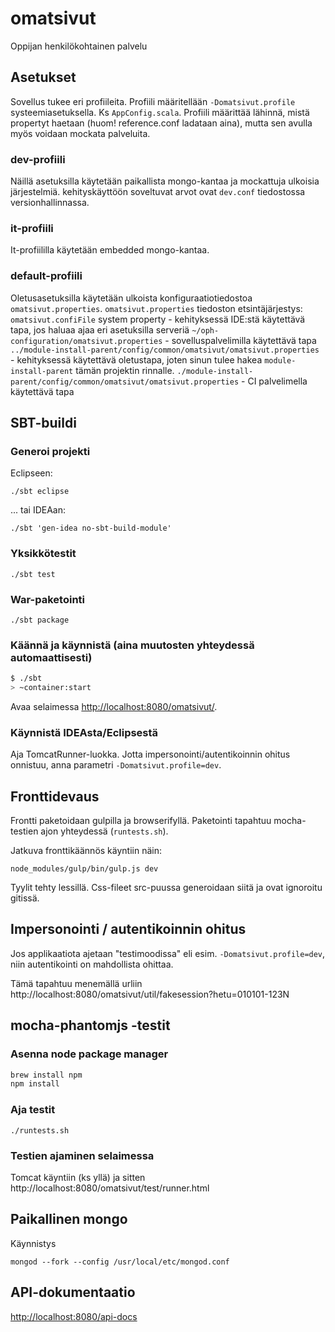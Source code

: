 # omatsivut #

Oppijan henkilökohtainen palvelu

## Asetukset

Sovellus tukee eri profiileita. Profiili määritellään `-Domatsivut.profile` systeemiasetuksella. Ks `AppConfig.scala`.
Profiili määrittää lähinnä, mistä propertyt haetaan (huom! reference.conf ladataan aina), mutta sen avulla myös
voidaan mockata palveluita.

### dev-profiili

Näillä asetuksilla käytetään paikallista mongo-kantaa ja mockattuja ulkoisia järjestelmiä. kehityskäyttöön soveltuvat arvot ovat `dev.conf` tiedostossa versionhallinnassa.

### it-profiili

It-profiililla käytetään embedded mongo-kantaa.

### default-profiili

Oletusasetuksilla käytetään ulkoista konfiguraatiotiedostoa `omatsivut.properties`. `omatsivut.properties` tiedoston etsintäjärjestys:
`omatsivut.confiFile` system property  - kehityksessä IDE:stä käytettävä tapa, jos haluaa ajaa eri asetuksilla serveriä
`~/oph-configuration/omatsivut.properties` - sovelluspalvelimilla  käytettävä tapa
`../module-install-parent/config/common/omatsivut/omatsivut.properties` - kehityksessä käytettävä oletustapa, joten sinun tulee hakea `module-install-parent` tämän projektin rinnalle.
`./module-install-parent/config/common/omatsivut/omatsivut.properties` - CI palvelimella käytettävä tapa

## SBT-buildi

### Generoi projekti

Eclipseen:

`./sbt eclipse`

... tai IDEAan:

`./sbt 'gen-idea no-sbt-build-module'`

### Yksikkötestit

`./sbt test`

### War-paketointi

`./sbt package`

### Käännä ja käynnistä (aina muutosten yhteydessä automaattisesti) ##

```sh
$ ./sbt
> ~container:start
```

Avaa selaimessa [http://localhost:8080/omatsivut/](http://localhost:8080/omatsivut/).

### Käynnistä IDEAsta/Eclipsestä

Aja TomcatRunner-luokka. Jotta impersonointi/autentikoinnin ohitus onnistuu, anna parametri `-Domatsivut.profile=dev`.

## Fronttidevaus

Frontti paketoidaan gulpilla ja browserifyllä. Paketointi tapahtuu mocha-testien ajon yhteydessä (`runtests.sh`).

Jatkuva fronttikäännös käyntiin näin:

    node_modules/gulp/bin/gulp.js dev

Tyylit tehty lessillä. Css-fileet src-puussa generoidaan siitä ja ovat ignoroitu gitissä.

## Impersonointi / autentikoinnin ohitus

Jos applikaatiota ajetaan "testimoodissa" eli esim. `-Domatsivut.profile=dev`, niin autentikointi on mahdollista ohittaa.

Tämä tapahtuu menemällä urliin http://localhost:8080/omatsivut/util/fakesession?hetu=010101-123N

## mocha-phantomjs -testit

### Asenna node package manager

```sh
brew install npm
npm install
```

### Aja testit

`./runtests.sh`

### Testien ajaminen selaimessa

Tomcat käyntiin (ks yllä) ja sitten http://localhost:8080/omatsivut/test/runner.html

## Paikallinen mongo

Käynnistys

`mongod --fork --config /usr/local/etc/mongod.conf`

## API-dokumentaatio

[http://localhost:8080/api-docs](http://localhost:8080/api-docs)
